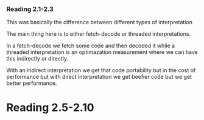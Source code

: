 ### Reading 2.1-2.3 

This was basically the difference between different types of interpretation 

The main thing here is to either fetch-decode or threaded interpretations. 

In a fetch-decode we fetch some code and then decoded it while a threaded interpretation is an optimazation measurement where we can have this indirectly or directly. 

With an indirect interpretation we get that code portability but in the cost of performance but with direct interpretation we get beefier code but we get better performance. 

# Reading 2.5-2.10


